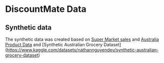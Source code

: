 # DiscountMate Data
## Synthetic data

The synthetic data was created based on [Super Market sales](https://www.kaggle.com/datasets/aungpyaeap/supermarket-sales)
 and [Australia Product Data](https://www.kaggle.com/datasets/thedevastator/grocery-product-prices-for-australian-states)
 and [Synthetic Australian Grocery Dataset] (https://www.kaggle.com/datasets/nathannguyendev/synthetic-australian-grocery-dataset) 
